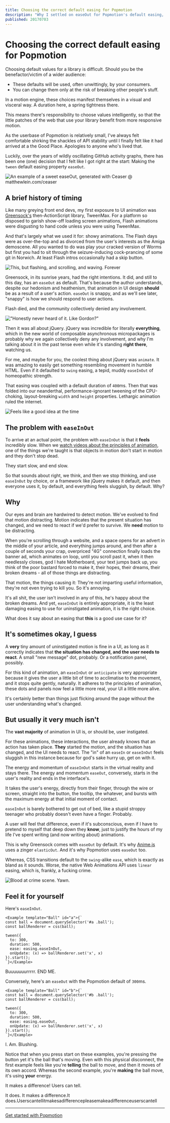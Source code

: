 ```yaml
---
title: Choosing the correct default easing for Popmotion
description: "Why I settled on easeOut for Popmotion's default easing, and why easeInOut sucks for interfaces"
published: 20170703
---
```


# Choosing the correct default easing for Popmotion

Choosing default values for a library is difficult. Should you be the benefactor/victim of a wider audience:

- These defaults will be used, often unwittingly, by your consumers.
- You can change them only at the risk of breaking other people's stuff.

In a motion engine, these choices manifest themselves in a visual and visceral way. A duration here, a spring tightness there.

This means there's responsibility to choose values intelligently, so that the little patches of the web that use your library benefit from more responsive motion.

As the userbase of Popmotion is relatively small, I've always felt comfortable shirking the shackles of API stability until I finally felt like it had arrived at a the Good Place. Apologies to anyone who's lived that.

Luckily, over the years of wildly oscillating GitHub activity graphs,
there has been one (one) decision that I felt like I got right at the start: Making the `tween` default easing property `easeOut`.

![An example of a sweet easeOut, generated with Ceaser @ matthewlein.com/ceaser](/static/guides/ease-out-example.png)

## A brief history of timing

Like many greying front end devs, my first exposure to UI animation was [Greensock's](https://greensock.com) then-ActionScript library, TweenMax. For a platform so disposed to garish show-off loading screen animations, Flash animations were disgusting to hand code unless you were using TweenMax.

And that's largely what we used it for: showy animations. The Flash days were as over-the-top and as divorced from the user's interests as the Amiga demoscene. All you wanted to do was play your cracked version of Worms but first you had to sit through the seizure-inducing cock-prancing of some git in Norwich. At least Flash intros occasionally had a skip button.

![This, but flashing, and scrolling, and waving. Forever](/static/guides/amiga-demoscene.png)

Greensock, in its sunrise years, had the right intentions. It did, and still to this day, has an `easeOut` as default. That's because the author understands, despite our hedonism and heathenism, that animation in UI design **should** be as a result of a user's action. `easeOut` is snappy, and as we'll see later, "snappy" is how we should respond to user actions.

Flash died, and the community collectively denied any involvement.

!["Honestly never heard of it. Like Gordon?"](/static/guides/flash-gordon.jpg)

Then it was all about jQuery. jQuery was incredible for literally **everything**, which in the new world of composable asynchronous micropackages is probably why we again collectively deny any involvement, and why I'm talking about it in the past tense even while it's standing **right there**, watching us.

For me, and maybe for you, the coolest thing about jQuery was `animate`. It was amazing to easily get something resembling movement in humble HTML. Even if it defaulted to `swing` easing, a tepid, muddy `easeInOut` of homeopathic strength.

That easing was coupled with a default duration of `400`ms. Then that was folded into our neanderthal, performance-ignorant tweening of the CPU-choking, layout-breaking `width` and `height` properties. Lethargic animation ruled the internet.

![Feels like a good idea at the time](/static/guides/ease-in-out-example.png)

## The problem with `easeInOut`

To arrive at an actual point, the problem with `easeInOut` is that it **feels** incredibly slow. When we [watch videos about the principles of animation](https://vimeo.com/93206523), one of the things we're taught is that objects in motion don't start in motion and they don't stop dead.

They start slow, and end slow.

So that sounds about right, we think, and then we stop thinking, and use `easeInOut` by choice, or a framework like jQuery makes it default, and then everyone uses it, by default, and everything feels sluggish, by default. Why?

## Why

Our eyes and brain are hardwired to detect motion. We've evolved to find that motion distracting. Motion indicates that the present situation has changed, and we need to react if we'd prefer to survive. We **need** motion to be distracting.

When you're scrolling through a website, and a space opens for an advert in the middle of your article, and everything jumps around, and then after a couple of seconds your crap, overpriced "4G" connection finally loads the banner ad, which animates on loop, until you scroll past it, when it then needlessly closes, god I hate Motherboard, your text jumps back up, you think of the poor bastard forced to make it, their hopes, their dreams, their broken dreams - all of those things are distracting.

That motion, the things causing it: They're not imparting useful information, they're not even trying to kill you. So it's annoying.

It's all shit, the user isn't involved in any of this, he's happy about the broken dreams. And yet, `easeInOut` is entirely appropriate, it is the least damaging easing to use for uninstigated animation, it is the right choice.

What does it say about an easing that **this** is a good use case for it?

## It's sometimes okay, I guess

A **very** tiny amount of uninstigated motion is fine in a UI, as long as it correctly indicates that **the situation has changed, and the user needs to react**. A small "new message" dot, probably. Or a notification panel, possibly.

For this kind of animation, an `easeInOut` or `anticipate` is very appropriate because it gives the user a little bit of time to acclimatise to the movement, and it stops quite gently, naturally. It adheres to the principles of animation, these dots and panels now feel a little more real, your UI a little more alive.

It's certainly better than things just flicking around the page without the user understanding what's changed.

## But usually it very much isn't

The **vast majority** of animation in UI is, or should be, user instigated.

For these animations, these interactions, the user already knows that an action has taken place. **They** started the motion, and the situation has changed, and the UI needs to react. The "in" of an `easeIn` or `easeInOut` feels sluggish in this instance because for god's sake hurry up, get on with it.

The energy and momentum of `easeInOut` starts in the virtual reality and stays there. The energy and momentum `easeOut`, conversely, starts in the user's reality and ends in the interface's.

It takes the user's energy, directly from their finger, through the wire or screen, straight into the button, the tooltip, the whatever, and bursts with the maximum energy at that initial moment of contact.

`easeInOut` is barely bothered to get out of bed, like a stupid stroppy teenager who probably doesn't even have a finger. Probably.

A user will feel that difference, even if it's subconscious, even if I have to pretend to myself that deep down they **know**, just to justify the hours of my life I've spent writing (and now writing about) animations.

This is why Greensock comes with `easeOut` by default. It's why [Anime.js](http://animejs.com/) uses a zinger `elasticOut`. And it's why Popmotion uses `easeOut` too.

Whereas, CSS transitions default to the `swing`-alike `ease`, which is exactly as bland as it sounds. Worse, the native Web Animations API uses `linear` easing, which is, frankly, a fucking crime.

![Blood at crime scene. Yawn.](/static/guides/ease-linear-example.png)

## Feel it for yourself

Here's `easeInOut`.

```marksy
<Example template="Ball" id="a">{`
const ball = document.querySelector('#a .ball');
const ballRenderer = css(ball);

tween({
  to: 300,
  duration: 500,
  ease: easing.easeInOut,
  onUpdate: (x) => ballRenderer.set('x', x)
}).start();
`}</Example>
```

Buuuuuuurrrrr. END ME.

Conversely, here's an `easeOut` with the Popmotion default of `300`ms.

```marksy
<Example template="Ball" id="b">{`
const ball = document.querySelector('#b .ball');
const ballRenderer = css(ball);

tween({
  to: 300,
  duration: 500,
  ease: easing.easeOut,
  onUpdate: (x) => ballRenderer.set('x', x)
}).start();
`}</Example>
```

I. Am. Blushing.

Notice that when you press start on these examples, you're pressing the button yet it's the ball that's moving. Even with this physical disconnect, the first example feels like you're **telling** the ball to move, and then it moves of its own accord. Whereas the second example, you're **making** the ball move, it's using **your** energy.

It makes a difference! Users can tell.

It does. It makes a difference.It does.Userscantellitmakesadifferencepleasemakeadifferenceuserscantell

---

[Get started with Popmotion](/learn/get-started)
